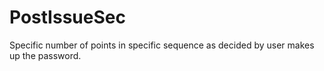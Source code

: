 # PostIssueSec
Specific number of points in specific sequence as decided by user makes up the password.
